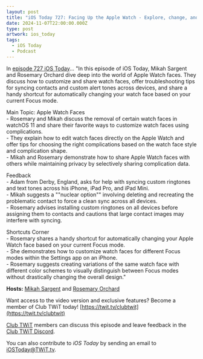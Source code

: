 ```yaml
---
layout: post
title: "iOS Today 727: Facing Up the Apple Watch - Explore, change, and share watch faces"
date: 2024-11-07T22:00:00.000Z
type: post
artwork: ios_today
tags:
  - iOS Today
  - Podcast
---
```

In [episode 727 iOS Today](https://twit.tv/shows/ios-today/episodes/727)...
"In this episode of iOS Today, Mikah Sargent and Rosemary Orchard dive deep into the world of Apple Watch faces. They discuss how to customize and share watch faces, offer troubleshooting tips for syncing contacts and custom alert tones across devices, and share a handy shortcut for automatically changing your watch face based on your current Focus mode.

Main Topic: Apple Watch Faces  
\- Rosemary and Mikah discuss the removal of certain watch faces in watchOS 11 and share their favorite ways to customize watch faces using complications.  
\- They explain how to edit watch faces directly on the Apple Watch and offer tips for choosing the right complications based on the watch face style and complication shape.  
\- Mikah and Rosemary demonstrate how to share Apple Watch faces with others while maintaining privacy by selectively sharing complication data.

Feedback  
\- Adam from Derby, England, asks for help with syncing custom ringtones and text tones across his iPhone, iPad Pro, and iPad Mini.  
\- Mikah suggests a ""nuclear option"" involving deleting and recreating the problematic contact to force a clean sync across all devices.  
\- Rosemary advises installing custom ringtones on all devices before assigning them to contacts and cautions that large contact images may interfere with syncing.

Shortcuts Corner  
\- Rosemary shares a handy shortcut for automatically changing your Apple Watch face based on your current Focus mode.  
\- She demonstrates how to customize watch faces for different Focus modes within the Settings app on an iPhone.  
\- Rosemary suggests creating variations of the same watch face with different color schemes to visually distinguish between Focus modes without drastically changing the overall design."

**Hosts:** [Mikah Sargent](https://twit.tv/people/mikah-sargent) and [Rosemary Orchard](https://twit.tv/people/rosemary-orchard)

Want access to the video version and exclusive features? Become a member of Club TWiT today! [https://twit.tv/clubtwit](https://twit.tv/clubtwit)

[Club TWiT](https://twit.tv/clubtwit) members can discuss this episode and leave feedback in the [Club TWiT Discord](https://twit.memberful.com/account/discord/authorize).

You can also contribute to _iOS Today_ by sending an email to [iOSToday@TWiT.tv](mailto:iOSToday@TWiT.tv).